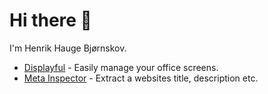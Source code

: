 Hi there 👋
===========

I'm Henrik Hauge Bjørnskov.

* [Displayful](https://displayful.co) - Easily manage your office screens.
* [Meta Inspector](https://meta-inspector.displayful.co) - Extract a websites title, description etc.
